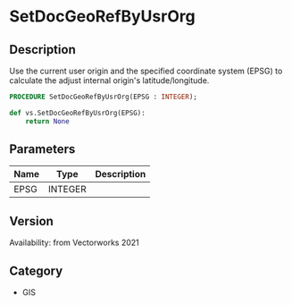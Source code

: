 # SetDocGeoRefByUsrOrg

## Description
Use the current user origin and the specified coordinate system (EPSG) to calculate the adjust internal origin's latitude/longitude.

```pascal
PROCEDURE SetDocGeoRefByUsrOrg(EPSG : INTEGER);
```

```python
def vs.SetDocGeoRefByUsrOrg(EPSG):
    return None
```

## Parameters
|Name|Type|Description|
|---|---|---|
|EPSG|INTEGER|   |

## Version
Availability: from Vectorworks 2021

## Category
* GIS


